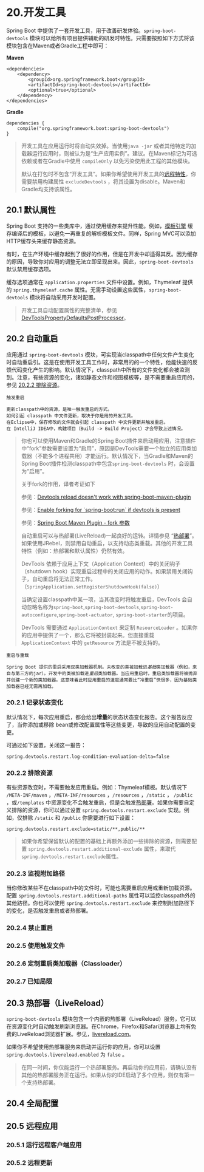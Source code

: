 # 20.开发工具

Spring Boot 中提供了一套开发工具，用于改善研发体验。`spring-boot-devtools` 模块可以给所有项目提供辅助的研发时特性。只需要按照如下方式将该模块包含在Maven或者Gradle工程中即可：

**Maven**

```
<dependencies>
    <dependency>
        <groupId>org.springframework.boot</groupId>
        <artifactId>spring-boot-devtools</artifactId>
        <optional>true</optional>
    </dependency>
</dependencies>
```

**Gradle**

```
dependencies {
    compile("org.springframework.boot:spring-boot-devtools")
}
```

> 开发工具在应用运行时将自动失效掉。当使用`java -jar` 或者其他特定的加载器运行应用时，则被认为是“生产应用实例”。建议。在Maven标记为可选依赖或者在Gradle中使用 `compileOnly` 以免污染使用此工程的其他模块。
>
> 默认在打包时不包含“开发工具”。如果你希望使用开发工具的[远程特性](#20-5)，你需要禁用构建属性 `excludeDevtools` ，将其设置为disable。Maven和Gradle均支持该属性。

## 20.1 默认属性

Spring Boot 支持的一些类库中，通过使用缓存来提升性能。例如，[模板引擎](/27spring-web-mvc-framework.md#27-1-10) 缓存编译后的模板，以避免一再重复的解析模板文件。同样，Spring MVC可以添加HTTP缓存头来缓存静态资源。

有时，在生产环境中缓存起到了很好的作用，但是在开发中却适得其反。因为缓存的原因，导致你对应用的调整无法立即呈现出来。因此，`spring-boot-devtools` 默认禁用缓存选项。

缓存选项通常在 `application.properties` 文件中设置。例如，Thymeleaf 提供的 `spring.thymeleaf.cache` 属性。无需手动设置这些属性，`spring-boot-devtools` 模块将自动采用开发时配置。

> 开发工具自动配置属性的完整清单，参见 [DevToolsPropertyDefaultsPostProcessor](https://github.com/spring-projects/spring-boot/tree/v2.0.3.RELEASE/spring-boot-project/spring-boot-devtools/src/main/java/org/springframework/boot/devtools/env/DevToolsPropertyDefaultsPostProcessor.java)。

## 20.2 自动重启

应用通过 `spring-boot-devtools` 模块，可实现当classpath中任何文件产生变化时自动重启引。这是在使用开发工具工作时，非常用的的一个特性，他能快速的反馈代码变化产生的影响。默认情况下，classpath中所有的文件变化都会被监测到。注意，有些资源的变化，诸如静态文件和视图模板等，是不需要重启应用的，参见 [20.2.2 排除资源](#2022-排除资源)。

```
触发重启

更新classpath中的资源，是唯一触发重启的方式。
如何引起 classpath 中文件更新，取决于你是用的开发工具。
在Eclipse中，保存修改的文件就会引起 classpath 中文件更新并触发重启。
在 IntelliJ IDEA中，构建项目（Build -> Build Project）才会导致上述情况。
```

> 你也可以使用Maven和Gradle的Spring Boot插件来启动用应用，注意插件中“fork”参数需要设置为“启用”，原因是DevTools需要一个独立的应用类加载器（不能多个进程共用）才能运行。默认情况下，当Gradle和Maven的Spring Boot插件检测classpath中包含`spring-boot-devtools` 时，会设置为“启用”。
>
> 关于fork的作用，译者考证如下
>
> 参见：[Devtools reload doesn't work with spring-boot-maven-plugin](https://github.com/spring-projects/spring-boot/issues/3315)
>
> 参见：[Enable forking for \`spring-boot:run\` if devtools is present](https://github.com/spring-projects/spring-boot/issues/5137)
>
> 参见：[Spring Boot Maven Plugin - fork 参数](https://docs.spring.io/spring-boot/docs/current/maven-plugin/run-mojo.html#fork)
>
> 自动重启可以与热部署\(LiveReload\)一起良好的运转。详情参见 “[热部署](#203-热部署（livereload）)”。如果使用JRebel，则禁用自动重启，以支持动态类重载。其他的开发工具特性（例如：热部署和默认属性）仍然有效。
>
> DevTools 依赖于应用上下文（Application Context）中的关闭钩子（shutdown hook）实现重启过程中的关闭应用的动作。如果禁用关闭钩子，自动重启将无法正常工作。（`SpringApplication.setRegisterShutdownHook(false)`）
>
> 当确定设置classpath中某一项，当其改变时将触发重启，DevTools 会自动忽略名称为`spring-boot`,`spring-boot-devtools`,`spring-boot-autoconfigure`,`spring-boot-actuator`, `spring-boot-starter`的项目。
>
> DevTools 需要通过 `ApplicationContext` 来定制 `ResourceLoader` 。如果你的应用中提供了一个，那么它将被封装起来。但直接重载 `ApplicationContext` 中的 `getResource` 方法是不被支持的。



`重启与重载`

`Spring Boot 提供的重启采用双类加载器机制。未改变的类被加载进`_`基础`_`类加载器（例如，来自与第三方的jar）。开发中的类被加载进`_`重启`_`类加载器。当应用重启时，重启类加载器将被抛弃并创建一个新的类加载器。这意味着此时应用重启的速度通常要比“冷重启”快很多，因为基础类加载器已经无需再加载。`

### 20.2.1 记录状态变化

默认情况下，每次应用重启，都会给出**增量**的状态状态变化报告。这个报告反应了，当你添加或移除 bean或修改配置属性等这些变更，导致的应用自动配置的变更。

可通过如下设置，关闭这一报告：

```
spring.devtools.restart.log-condition-evaluation-delta=false
```

### 20.2.2 排除资源

有些资源改变时，不需要触发应用重启。例如：Thymeleaf模板。默认情况下 `/META-INF/maven` ，`/META-INF/resources` ，`/resources` ，`/static` ， `/public` ，或`/templates` 中资源变化不会触发重启，但是会触发[热部署](#203-热部署（livereload）)。如果你需要自定义排除的资源，你可以通过设置 `spring.devtools.restart.exclude` 实现。例如，仅排除 `/static` 和 `/public` 你需要进行如下设置：

```
spring.devtools.restart.exclude=static/**,public/**
```

> 如果你希望保留默认的配置的基础上再额外添加一些排除的资源，则需要配置 `spring.devtools.restart.additional-exclude` 属性，来取代`spring.devtools.restart.exclude`属性。

### 20.2.3 监视附加路径

当你修改某些不在classpath中的文件时，可能也需要重启应用或重新加载资源。配置 `spring.devtools.restart.additional-paths` 属性可以监控classpath外的其他路径。你也可以使用 `spring.devtools.restart.exclude` 来控制附加路径下的变化，是否触发重启或者热部署。

### 20.2.4 禁止重启

### 20.2.5 使用触发文件

### 20.2.6 定制重启类加载器（Classloader）

### 20.2.7 已知局限

## 20.3 热部署（LiveReload）

`spring-boot-devtools` 模块包含一个内嵌的热部署（LiveReload）服务，它可以在资源变化时自动触发刷新浏览器。在Chrome，Firefox和Safari浏览器上均有免费的LiveReload浏览器扩展。参见，[livereload.com](https://livereload.com/extensions/)。

如果你不希望使用热部署服务来启动并运行你的应用，你可以设置 `spring.devtools.livereload.enabled` 为 `false` 。

> 在同一时间，你仅能运行一个热部署服务。再启动你的应用前，请确认没有其他的热部署服务正在运行。如果从你的IDE启动了多个应用，则仅有第一个支持热部署。

## 20.4 全局配置

## 20.5 远程应用

### 20.5.1 运行远程客户端应用

### 20.5.2 远程更新



